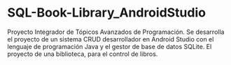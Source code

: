 # SQL-Book-Library_AndroidStudio
Proyecto Integrador de Tópicos Avanzados de Programación. Se desarrolla el proyecto de un sistema CRUD desarrollador en Android Studio con el lenguaje de programación Java y el gestor de base de datos SQLite. El proyecto de una biblioteca, para el control de libros.
